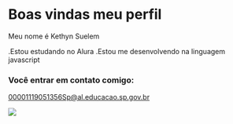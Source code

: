 # Boas vindas meu perfil

Meu nome é Kethyn Suelem

.Estou estudando no Alura 
.Estou me desenvolvendo na linguagem javascript


### Você entrar em contato comigo:

00001119051356Sp@al.educacao.sp.gov.br

![](https://media1.tenor.com/m/FDk5XJ4zSZQAAAAC/kawaii-love.gif)
